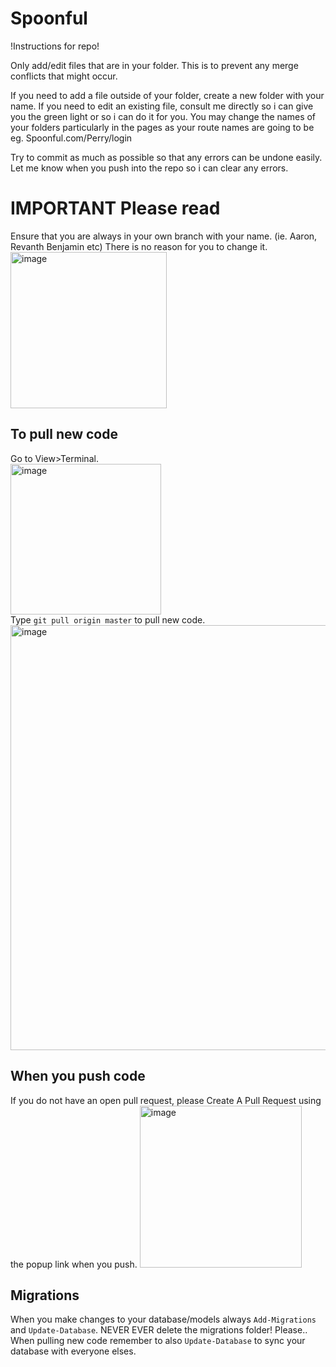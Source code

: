 # Spoonful

!Instructions for repo!

Only add/edit files that are in your folder. This is to prevent any merge conflicts that might occur.

If you need to add a file outside of your folder, create a new folder with your name.
If you need to edit an existing file, consult me directly so i can give you the green light or so i can do it for you.
You may change the names of your folders particularly in the pages as your route names are going to be eg. Spoonful.com/Perry/login

Try to commit as much as possible so that any errors can be undone easily.
Let me know when you push into the repo so i can clear any errors.


# IMPORTANT Please read

Ensure that you are always in your own branch with your name. (ie. Aaron, Revanth Benjamin etc) There is no reason for you to change it.
<img width="250" alt="image" src="https://user-images.githubusercontent.com/98642858/218008932-2b93d402-91c5-4759-ac8e-3d8d7e194eeb.png">

## To pull new code  
Go to View>Terminal.  
<img width="241" alt="image" src="https://user-images.githubusercontent.com/98642858/218009317-fc0da59a-0487-42f0-9d75-80884ab8e2ba.png">  
Type `git pull origin master` to pull new code.
<img width="680" alt="image" src="https://user-images.githubusercontent.com/98642858/218009405-5a1170a6-9f6c-4f84-9657-e68eac5adeae.png">

## When you push code
If you do not have an open pull request, please Create A Pull Request using the popup link when you push.
<img width="259" alt="image" src="https://user-images.githubusercontent.com/98642858/218010010-e1298a7b-3e27-45a2-82e4-dbc251ccb4ac.png">


## Migrations  
When you make changes to your database/models always `Add-Migrations` and `Update-Database`.
NEVER EVER delete the migrations folder! Please..
When pulling new code remember to also `Update-Database` to sync your database with everyone elses.
